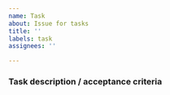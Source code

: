 ```yaml
---
name: Task
about: Issue for tasks
title: ''
labels: task
assignees: ''

---
```


### Task description / acceptance criteria
